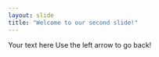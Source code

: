 ```yaml
---
layout: slide
title: "Welcome to our second slide!"
---
```

Your text here
Use the left arrow to go back! 
